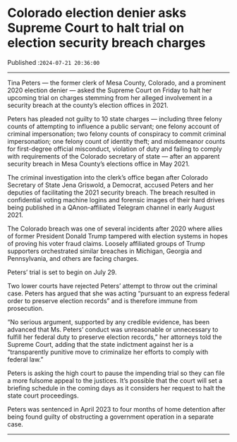 # Colorado election denier asks Supreme Court to halt trial on election security breach charges

Published :`2024-07-21 20:36:00`

---

Tina Peters — the former clerk of Mesa County, Colorado, and a prominent 2020 election denier — asked the Supreme Court on Friday to halt her upcoming trial on charges stemming from her alleged involvement in a security breach at the county’s election offices in 2021.

Peters has pleaded not guilty to 10 state charges — including three felony counts of attempting to influence a public servant; one felony account of criminal impersonation; two felony counts of conspiracy to commit criminal impersonation; one felony count of identity theft; and misdemeanor counts for first-degree official misconduct, violation of duty and failing to comply with requirements of the Colorado secretary of state — after an apparent security breach in Mesa County’s elections office in May 2021.

The criminal investigation into the clerk’s office began after Colorado Secretary of State Jena Griswold, a Democrat, accused Peters and her deputies of facilitating the 2021 security breach. The breach resulted in confidential voting machine logins and forensic images of their hard drives being published in a QAnon-affiliated Telegram channel in early August 2021.

The Colorado breach was one of several incidents after 2020 where allies of former President Donald Trump tampered with election systems in hopes of proving his voter fraud claims. Loosely affiliated groups of Trump supporters orchestrated similar breaches in Michigan, Georgia and Pennsylvania, and others are facing charges.

Peters’ trial is set to begin on July 29.

Two lower courts have rejected Peters’ attempt to throw out the criminal case. Peters has argued that she was acting “pursuant to an express federal order to preserve election records” and is therefore immune from prosecution.

“No serious argument, supported by any credible evidence, has been advanced that Ms. Peters’ conduct was unreasonable or unnecessary to fulfill her federal duty to preserve election records,” her attorneys told the Supreme Court, adding that the state indictment against her is a “transparently punitive move to criminalize her efforts to comply with federal law.”

Peters is asking the high court to pause the impending trial so they can file a more fulsome appeal to the justices. It’s possible that the court will set a briefing schedule in the coming days as it considers her request to halt the state court proceedings.

Peters was sentenced in April 2023 to four months of home detention after being found guilty of obstructing a government operation in a separate case.

---

